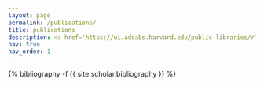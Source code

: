 ```yaml
---
layout: page
permalink: /publications/
title: publications
description: <a href='https://ui.adsabs.harvard.edu/public-libraries/rTaH98YmTs6-aZoxtV7WXg'>ADS</a>
nav: true
nav_order: 1
---
```

<!-- _pages/publications.md -->
<div class="publications">

{% bibliography -f {{ site.scholar.bibliography }} %}

</div>
